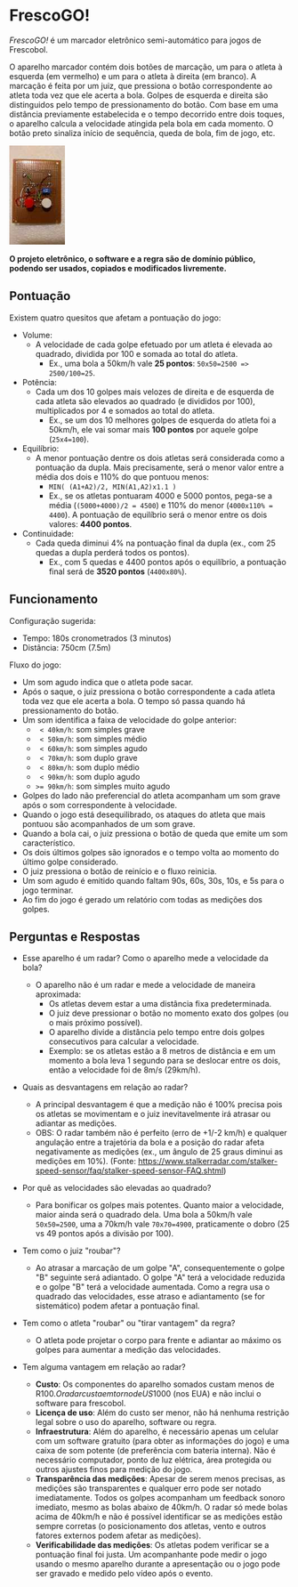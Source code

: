 <meta http-equiv="Content-Type" content="text/html; charset=UTF-8"/>

# FrescoGO!

*FrescoGO!* é um marcador eletrônico semi-automático para jogos de Frescobol.

O aparelho marcador contém dois botões de marcação, um para o atleta à esquerda
(em vermelho) e um para o atleta à direita (em branco).
A marcação é feita por um juiz, que pressiona o botão correspondente ao atleta
toda vez que ele acerta a bola.
Golpes de esquerda e direita são distinguidos pelo tempo de pressionamento do
botão.
Com base em uma distância previamente estabelecida e o tempo decorrido entre
dois toques, o aparelho calcula a velocidade atingida pela bola em cada
momento.
O botão preto sinaliza início de sequência, queda de bola, fim de jogo, etc.

![Foto do marcador](device-small.jpg "Foto do Aparelho")

**O projeto eletrônico, o software e a regra são de domínio público, podendo
ser usados, copiados e modificados livremente.**

## Pontuação

Existem quatro quesitos que afetam a pontuação do jogo:

- Volume:
    - A velocidade de cada golpe efetuado por um atleta é elevada ao quadrado,
      dividida por 100 e somada ao total do atleta.
        - Ex., uma bola a 50km/h vale **25 pontos**:
          `50x50=2500 => 2500/100=25`.
- Potência:
    - Cada um dos 10 golpes mais velozes de direita e de esquerda de cada
      atleta são elevados ao quadrado (e divididos por 100), multiplicados por
      4 e somados ao total do atleta.
        - Ex., se um dos 10 melhores golpes de esquerda do atleta foi a 50km/h,
          ele vai somar mais **100 pontos** por aquele golpe (`25x4=100`).
- Equilíbrio:
    - A menor pontuação dentre os dois atletas será considerada como a
      pontuação da dupla. Mais precisamente, será o menor valor entre a média
      dos dois e 110% do que pontuou menos:
        - `MIN( (A1+A2)/2, MIN(A1,A2)x1.1 )`
        - Ex., se os atletas pontuaram 4000 e 5000 pontos, pega-se a média
          (`(5000+4000)/2 = 4500`) e 110% do menor (`4000x110% = 4400`).
          A pontuação de equilíbrio será o menor entre os dois valores: **4400
          pontos**.
- Continuidade:
    - Cada queda diminui 4% na pontuação final da dupla (ex., com 25 quedas a
      dupla perderá todos os pontos).
        - Ex., com 5 quedas e 4400 pontos após o equilíbrio, a pontuação final
          será de **3520 pontos** (`4400x80%`).

## Funcionamento

Configuração sugerida:

- Tempo: 180s cronometrados (3 minutos)
- Distância: 750cm (7.5m)

Fluxo do jogo:

- Um som agudo indica que o atleta pode sacar.
- Após o saque, o juiz pressiona o botão correspondente a cada atleta toda vez
  que ele acerta a bola. O tempo só passa quando há pressionamento do botão.
- Um som identifica a faixa de velocidade do golpe anterior:
    - ` < 40km/h`: som simples grave
    - ` < 50km/h`: som simples médio
    - ` < 60km/h`: som simples agudo
    - ` < 70km/h`: som duplo   grave
    - ` < 80km/h`: som duplo   médio
    - ` < 90km/h`: som duplo   agudo
    - `>= 90km/h`: som simples muito agudo
- Golpes do lado não preferencial do atleta acompanham um som grave após o som
  correspondente à velocidade.
- Quando o jogo está desequilibrado, os ataques do atleta que mais pontuou são
  acompanhados de um som grave.
- Quando a bola cai, o juiz pressiona o botão de queda que emite um som
  característico.
- Os dois últimos golpes são ignorados e o tempo volta ao momento do último
  golpe considerado.
- O juiz pressiona o botão de reinício e o fluxo reinicia.
- Um som agudo é emitido quando faltam 90s, 60s, 30s, 10s, e 5s para o jogo
  terminar.
- Ao fim do jogo é gerado um relatório com todas as medições dos golpes.

## Perguntas e Respostas

- Esse aparelho é um radar? Como o aparelho mede a velocidade da bola?
    - O aparelho não é um radar e mede a velocidade de maneira aproximada:
        - Os atletas devem estar a uma distância fixa predeterminada.
        - O juiz deve pressionar o botão no momento exato dos golpes (ou o mais
          próximo possível).
        - O aparelho divide a distância pelo tempo entre dois golpes
          consecutivos para calcular a velocidade.
        - Exemplo: se os atletas estão a 8 metros de distância e em um momento
          a bola leva 1 segundo para se deslocar entre os dois, então a
          velocidade foi de 8m/s (29km/h).

- Quais as desvantagens em relação ao radar?
    - A principal desvantagem é que a medição não é 100% precisa pois os
      atletas se movimentam e o juiz inevitavelmente irá atrasar ou adiantar as
      medições.
    - OBS:
      O radar também não é perfeito (erro de +1/-2 km/h) e qualquer angulação
      entre a trajetória da bola e a posição do radar afeta negativamente as
      medições (ex., um ângulo de 25 graus diminui as medições em 10%).
      (Fonte: <https://www.stalkerradar.com/stalker-speed-sensor/faq/stalker-speed-sensor-FAQ.shtml>)

- Por quê as velocidades são elevadas ao quadrado?
    - Para bonificar os golpes mais potentes.
      Quanto maior a velocidade, maior ainda será o quadrado dela.
      Uma bola a 50km/h vale `50x50=2500`, uma a 70km/h vale `70x70=4900`,
      praticamente o dobro (25 vs 49 pontos após a divisão por 100).

- Tem como o juiz "roubar"?
    - Ao atrasar a marcação de um golpe "A", consequentemente o golpe "B"
      seguinte será adiantado.
      O golpe "A" terá a velocidade reduzida e o golpe "B" terá a velocidade
      aumentada.
      Como a regra usa o quadrado das velocidades, esse atraso e adiantamento
      (se for sistemático) podem afetar a pontuação final.

- Tem como o atleta "roubar" ou "tirar vantagem" da regra?
    - O atleta pode projetar o corpo para frente e adiantar ao máximo os golpes
      para aumentar a medição das velocidades.

- Tem alguma vantagem em relação ao radar?
    - **Custo**:
        Os componentes do aparelho somados custam menos de R$100.
        O radar custa em torno de US$1000 (nos EUA) e não inclui o software
        para frescobol.
    - **Licença de uso**:
        Além do custo ser menor, não há nenhuma restrição legal sobre o uso
        do aparelho, software ou regra.
    - **Infraestrutura**:
        Além do aparelho, é necessário apenas um celular com um software
        gratuito (para obter as informações do jogo) e uma caixa de som
        potente (de preferência com bateria interna).
        Não é necessário computador, ponto de luz elétrica, área protegida ou
        outros ajustes finos para medição do jogo.
    - **Transparência das medições**:
        Apesar de serem menos precisas, as medições são transparentes e
        qualquer erro pode ser notado imediatamente.
        Todos os golpes acompanham um feedback sonoro imediato, mesmo as bolas
        abaixo de 40km/h.
        O radar só mede bolas acima de 40km/h e não é possível identificar se
        as medições estão sempre corretas (o posicionamento dos atletas, vento
        e outros fatores externos podem afetar as medições).
    - **Verificabilidade das medições**:
        Os atletas podem verificar se a pontuação final foi justa.
        Um acompanhante pode medir o jogo usando o mesmo aparelho durante a
        apresentação ou o jogo pode ser gravado e medido pelo vídeo após o
        evento.
